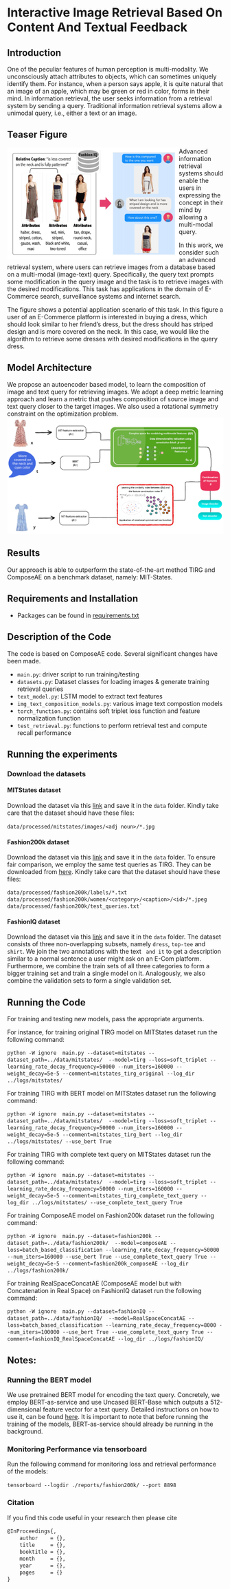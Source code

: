 # Interactive Image Retrieval Based On Content And Textual Feedback

## Introduction

One of the peculiar features of human perception is multi-modality. We unconsciously attach attributes to objects, which can sometimes uniquely identify them.
For instance, when a person says apple, it is quite natural that an image of an apple, which may be green or red in color, forms in their mind.
In information retrieval, the user seeks information from a retrieval system by sending a query. Traditional information retrieval systems allow a unimodal query, i.e., either a text or an image.

## Teaser Figure

<img align="left" src="static/images/sample.png" width="400">

Advanced information retrieval systems should enable the users in expressing the concept in their mind by allowing a multi-modal query.

In this work, we consider such an advanced retrieval system, where users can retrieve images from a database based on a multi-modal (image-text) query.
Specifically, the query text prompts some modification in the query image and the task is to retrieve images with the desired modifications. This task has applications in the domain of E-Commerce search, surveillance systems and internet search.

The figure shows a potential application scenario of this task.
In this figure a user of an E-Commerce platform is interested in buying a dress, which should look similar to her friend’s dress, but the dress should has striped design and is more covered on the neck. In this case, we would like the algorithm to retrieve some dresses with desired modifications in the query dress.

## Model Architecture

We propose an autoencoder based model, to learn the composition of image and text query
for retrieving images. We adopt a deep metric learning approach and learn a metric that pushes composition
of source image and text query closer to the target images. We also used a rotational symmetry constraint
on the optimization problem.
![Method](static/images/model_en.png)

## Results

Our approach is able to outperform the state-of-the-art method TIRG and ComposeAE on a benchmark dataset, namely: MIT-States.

<!-- Some qualitative retrieval results are shown below: -->
<!-- ![Qual](FIQ_Retrieval.jpg) -->

## Requirements and Installation

-   Packages can be found in [requirements.txt](requirements.txt)


<!-- ## Description of the Code [(From ComposeAE)](https://github.com/ecom-research/ComposeAE/blob/master/README.md) -->
## Description of the Code

The code is based on ComposeAE code.
Several significant changes have been made.

-   `main.py`: driver script to run training/testing
-   `datasets.py`: Dataset classes for loading images & generate training retrieval queries
-   `text_model.py`: LSTM model to extract text features
-   `img_text_composition_models.py`: various image text compostion models
-   `torch_function.py`: contains soft triplet loss function and feature normalization function
-   `test_retrieval.py`: functions to perform retrieval test and compute recall performance

## Running the experiments

### Download the datasets

#### MITStates dataset

Download the dataset via this [link](http://web.mit.edu/phillipi/Public/states_and_transformations/index.html) and save it in the `data` folder. Kindly take care that the dataset should have these files:

`data/processed/mitstates/images/<adj noun>/*.jpg`

#### Fashion200k dataset

Download the dataset via this [link](https://github.com/xthan/fashion-200k) and save it in the `data` folder.
To ensure fair comparison, we employ the same test queries as TIRG. They can be downloaded from [here](https://storage.googleapis.com/image_retrieval_css/test_queries.txt). Kindly take care that the dataset should have these files:

```
data/processed/fashion200k/labels/*.txt
data/processed/fashion200k/women/<category>/<caption>/<id>/*.jpeg
data/processed/fashion200k/test_queries.txt`
```

#### FashionIQ dataset

Download the dataset via this [link](https://github.com/XiaoxiaoGuo/fashion-iq) and save it in the `data` folder.
The dataset consists of three non-overlapping subsets, namely `dress`, `top-tee` and `shirt`.
We join the two annotations with the text ` and it` to get a description similar to a normal sentence a user might ask on an E-Com platform.
Furthermore, we combine the train sets of all three categories to form a bigger training set and train a single model on it.
Analogously, we also combine the validation sets to form a single validation set.

## Running the Code

For training and testing new models, pass the appropriate arguments.

For instance, for training original TIRG model on MITStates dataset run the following command:

```
python -W ignore  main.py --dataset=mitstates --dataset_path=../data/mitstates/  --model=tirg --loss=soft_triplet --learning_rate_decay_frequency=50000 --num_iters=160000 --weight_decay=5e-5 --comment=mitstates_tirg_original --log_dir ../logs/mitstates/
```

For training TIRG with BERT model on MITStates dataset run the following command:

```
python -W ignore  main.py --dataset=mitstates --dataset_path=../data/mitstates/  --model=tirg --loss=soft_triplet --learning_rate_decay_frequency=50000 --num_iters=160000 --weight_decay=5e-5 --comment=mitstates_tirg_bert --log_dir ../logs/mitstates/ --use_bert True
```

For training TIRG with complete text query on MITStates dataset run the following command:

```
python -W ignore  main.py --dataset=mitstates --dataset_path=../data/mitstates/  --model=tirg --loss=soft_triplet --learning_rate_decay_frequency=50000 --num_iters=160000 --weight_decay=5e-5 --comment=mitstates_tirg_complete_text_query --log_dir ../logs/mitstates/ --use_complete_text_query True
```

For training ComposeAE model on Fashion200k dataset run the following command:

```
python -W ignore  main.py --dataset=fashion200k --dataset_path=../data/fashion200k/  --model=composeAE --loss=batch_based_classification --learning_rate_decay_frequency=50000 --num_iters=160000 --use_bert True --use_complete_text_query True --weight_decay=5e-5 --comment=fashion200k_composeAE --log_dir ../logs/fashion200k/
```

For training RealSpaceConcatAE (ComposeAE model but with Concatenation in Real Space) on FashionIQ dataset run the following command:

```
python -W ignore  main.py --dataset=fashionIQ --dataset_path=../data/fashionIQ/  --model=RealSpaceConcatAE --loss=batch_based_classification --learning_rate_decay_frequency=8000 --num_iters=100000 --use_bert True --use_complete_text_query True --comment=fashionIQ_RealSpaceConcatAE --log_dir ../logs/fashionIQ/
```

## Notes:

### Running the BERT model

We use pretrained BERT model for encoding the text query.
Concretely, we employ BERT-as-service and use Uncased BERT-Base which outputs a 512-dimensional feature vector for a text query.
Detailed instructions on how to use it, can be found [here](https://github.com/jina-ai/clip-as-service).
It is important to note that before running the training of the models, BERT-as-service should already be running in the background.

### Monitoring Performance via tensorboard

Run the following command for monitoring loss and retrieval performance of the models:

`tensorboard --logdir ./reports/fashion200k/ --port 8898`

### Citation

If you find this code useful in your research then please cite

```
@InProceedings{,
    author    = {},
    title     = {},
    booktitle = {},
    month     = {},
    year      = {},
    pages     = {}
}
```
